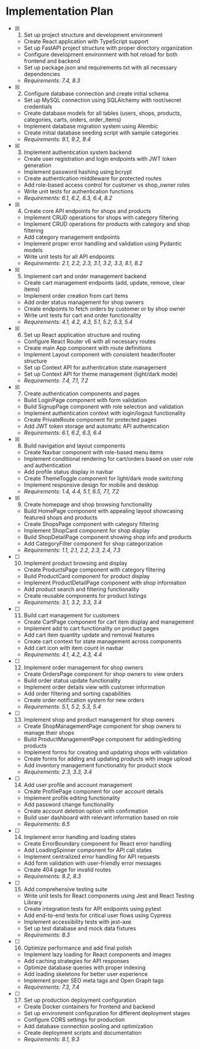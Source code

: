 # Implementation Plan

- [x] 1. Set up project structure and development environment













  - Create React application with TypeScript support
  - Set up FastAPI project structure with proper directory organization
  - Configure development environment with hot reload for both frontend and backend
  - Set up package.json and requirements.txt with all necessary dependencies
  - _Requirements: 7.4, 8.3_

- [x] 2. Configure database connection and create initial schema






  - Set up MySQL connection using SQLAlchemy with root/secret credentials
  - Create database models for all tables (users, shops, products, categories, carts, orders, order_items)
  - Implement database migration system using Alembic
  - Create initial database seeding script with sample categories
  - _Requirements: 9.1, 9.2, 9.4_

- [x] 3. Implement authentication system backend






  - Create user registration and login endpoints with JWT token generation
  - Implement password hashing using bcrypt
  - Create authentication middleware for protected routes
  - Add role-based access control for customer vs shop_owner roles
  - Write unit tests for authentication functions
  - _Requirements: 6.1, 6.2, 6.3, 6.4, 8.2_

- [x] 4. Create core API endpoints for shops and products






  - Implement CRUD operations for shops with category filtering
  - Implement CRUD operations for products with category and shop filtering
  - Add category management endpoints
  - Implement proper error handling and validation using Pydantic models
  - Write unit tests for all API endpoints
  - _Requirements: 2.1, 2.2, 2.3, 3.1, 3.2, 3.3, 8.1, 8.2_

- [x] 5. Implement cart and order management backend






  - Create cart management endpoints (add, update, remove, clear items)
  - Implement order creation from cart items
  - Add order status management for shop owners
  - Create endpoints to fetch orders by customer or by shop owner
  - Write unit tests for cart and order functionality
  - _Requirements: 4.1, 4.2, 4.3, 5.1, 5.2, 5.3, 5.4_

- [x] 6. Set up React application structure and routing





  - Configure React Router v6 with all necessary routes
  - Create main App component with route definitions
  - Implement Layout component with consistent header/footer structure
  - Set up Context API for authentication state management
  - Set up Context API for theme management (light/dark mode)
  - _Requirements: 7.4, 7.1, 7.2_

- [x] 7. Create authentication components and pages











  - Build LoginPage component with form validation
  - Build SignupPage component with role selection and validation
  - Implement authentication context with login/logout functionality
  - Create PrivateRoute component for protected pages
  - Add JWT token storage and automatic API authentication
  - _Requirements: 6.1, 6.2, 6.3, 6.4_

- [x] 8. Build navigation and layout components








  - Create Navbar component with role-based menu items
  - Implement conditional rendering for cart/orders based on user role and authentication
  - Add profile status display in navbar
  - Create ThemeToggle component for light/dark mode switching
  - Implement responsive design for mobile and desktop
  - _Requirements: 1.4, 4.4, 5.1, 6.5, 7.1, 7.2_

- [x] 9. Create homepage and shop browsing functionality














  - Build HomePage component with appealing layout showcasing featured shops and products
  - Create ShopsPage component with category filtering
  - Implement ShopCard component for shop display
  - Build ShopDetailPage component showing shop info and products
  - Add CategoryFilter component for shop categorization
  - _Requirements: 1.1, 2.1, 2.2, 2.3, 2.4, 7.3_

- [ ] 10. Implement product browsing and display
  - Create ProductsPage component with category filtering
  - Build ProductCard component for product display
  - Implement ProductDetailPage component with shop information
  - Add product search and filtering functionality
  - Create reusable components for product listings
  - _Requirements: 3.1, 3.2, 3.3, 3.4_

- [ ] 11. Build cart management for customers
  - Create CartPage component for cart item display and management
  - Implement add to cart functionality on product pages
  - Add cart item quantity update and removal features
  - Create cart context for state management across components
  - Add cart icon with item count in navbar
  - _Requirements: 4.1, 4.2, 4.3, 4.4_

- [ ] 12. Implement order management for shop owners
  - Create OrdersPage component for shop owners to view orders
  - Build order status update functionality
  - Implement order details view with customer information
  - Add order filtering and sorting capabilities
  - Create order notification system for new orders
  - _Requirements: 5.1, 5.2, 5.3, 5.4_

- [ ] 13. Implement shop and product management for shop owners
  - Create ShopManagementPage component for shop owners to manage their shops
  - Build ProductManagementPage component for adding/editing products
  - Implement forms for creating and updating shops with validation
  - Create forms for adding and updating products with image upload
  - Add inventory management functionality for product stock
  - _Requirements: 2.3, 3.3, 3.4_

- [ ] 14. Add user profile and account management
  - Create ProfilePage component for user account details
  - Implement profile editing functionality
  - Add password change functionality
  - Create account deletion option with confirmation
  - Build user dashboard with relevant information based on role
  - _Requirements: 6.5_

- [ ] 14. Implement error handling and loading states
  - Create ErrorBoundary component for React error handling
  - Add LoadingSpinner component for API call states
  - Implement centralized error handling for API requests
  - Add form validation with user-friendly error messages
  - Create 404 page for invalid routes
  - _Requirements: 8.2, 8.3_

- [ ] 15. Add comprehensive testing suite
  - Write unit tests for React components using Jest and React Testing Library
  - Create integration tests for API endpoints using pytest
  - Add end-to-end tests for critical user flows using Cypress
  - Implement accessibility tests with jest-axe
  - Set up test database and mock data fixtures
  - _Requirements: 8.3_

- [ ] 16. Optimize performance and add final polish
  - Implement lazy loading for React components and images
  - Add caching strategies for API responses
  - Optimize database queries with proper indexing
  - Add loading skeletons for better user experience
  - Implement proper SEO meta tags and Open Graph tags
  - _Requirements: 7.3, 7.4_

- [ ] 17. Set up production deployment configuration
  - Create Docker containers for frontend and backend
  - Set up environment configuration for different deployment stages
  - Configure CORS settings for production
  - Add database connection pooling and optimization
  - Create deployment scripts and documentation
  - _Requirements: 8.1, 9.3_